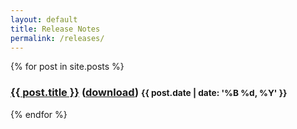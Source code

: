 ```yaml
---
layout: default
title: Release Notes
permalink: /releases/
---
```



  {% for post in site.posts %}
  <div class="post-preview">
    <h3>
      <a href="{{ post.url | prepend: site.baseurl }}">{{ post.title }}</a> (<a href="{{ post.download }}" target="___blank">download</a>)
      <small class="pull-right">{{ post.date | date: '%B %d, %Y' }}</small>
    </h3>
  <div style="clear:both"></div>
  </div>
{% endfor %}
